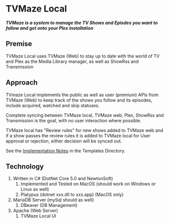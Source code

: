 # TVMaze Local


***TVMaze is a system to manage the TV Shows and Episdes you want to follow and get onto your Plex installation***


## Premise

TVMaze Local uses TVMaze (Web) to stay up to date with the world of TV and Plex as the Media Library manager, as well as ShowRss and Transmission

## Approach

TVmaze Local implements the public as well as user (premium) APIs from TVMaze (Web) to keep track of the shows you follow and its episodes, include acquired, watched and skip statuses.

Complete syncing between TVMaze local, TVMaze web, Plex, ShowRss and Transmission is the goal, with no user interaction where possible.

TVMaze local has "Review rules" for new shows added to TVMaze web and if a show passes the review rules it is added to TVMaze local for User approval or rejection, either decision will be synced out.

See the [Implementation Notes](https://github.com/dkluis/TVMaze/blob/44bf6a7b82e94e9f2ad586264629224621459d90/Templates/Implementation%20Sequence%20Notes.md) in the Templates Directory.

## Technology

1. Written in C# (DotNet Core 5.0 and NewtonSoft)
    1. Implemented and Tested on MacOS (should work on Windows or Linux as well)
    1. Platypus (dotnet xxx.dll to xxx.app) (MacOS only)
1. MariaDB Server (mySql should as well)
    1. DBeaver (DB Management)
1. Apache (Web Server)
    1. TVMaze Local UI